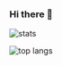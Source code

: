 ### Hi there 👋

<!--
**sushil-0/sushil-0** is a ✨ _special_ ✨ repository because its `README.md` (this file) appears on your GitHub profile.

Here are some ideas to get you started:

- 🔭 I’m currently working on ...
- 🌱 I’m currently learning ...
- 👯 I’m looking to collaborate on ...
- 🤔 I’m looking for help with ...
- 💬 Ask me about ...
- 📫 How to reach me: ...
- 😄 Pronouns: ...
- ⚡ Fun fact: ...
-->
![stats](https://github-readme-stats.vercel.app/api?username=sushil-0&count_private=true&show_icons=true&theme=gruvbox)

![top langs](https://github-readme-stats.vercel.app/api/top-langs/?username=sushil-0&langs_count=6&layout=compact&theme=gruvbox)
